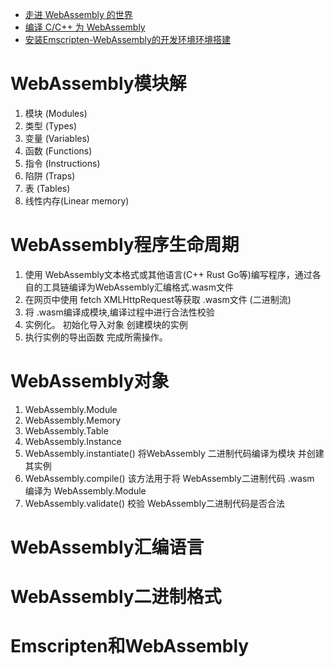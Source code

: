 * [走进 WebAssembly 的世界](https://juejin.cn/column/7210666370487681082)
* [编译 C/C++ 为 WebAssembly](https://developer.mozilla.org/zh-CN/docs/WebAssembly/C_to_Wasm)
* [安装Emscripten-WebAssembly的开发环境环境搭建](https://juejin.cn/book/7174425017277972513/section/7175723166285692940)


# WebAssembly模块解
1. 模块 (Modules)
2. 类型 (Types)
3. 变量 (Variables)
4. 函数 (Functions)
5. 指令 (Instructions)
6. 陷阱 (Traps)
7. 表 (Tables)
8. 线性内存(Linear memory)


# WebAssembly程序生命周期
1. 使用 WebAssembly文本格式或其他语言(C++ Rust Go等)编写程序，通过各自的工具链编译为WebAssembly汇编格式.wasm文件
2. 在网页中使用 fetch XMLHttpRequest等获取 .wasm文件 (二进制流)
3. 将 .wasm编译成模块,编译过程中进行合法性校验
4. 实例化。 初始化导入对象 创建模块的实例
5. 执行实例的导出函数 完成所需操作。

# WebAssembly对象
1. WebAssembly.Module
2. WebAssembly.Memory
3. WebAssembly.Table
4. WebAssembly.Instance
5. WebAssembly.instantiate()  将WebAssembly 二进制代码编译为模块 并创建其实例
6. WebAssembly.compile()  该方法用于将 WebAssembly二进制代码 .wasm 编译为 WebAssembly.Module
7. WebAssembly.validate() 校验 WebAssembly二进制代码是否合法

# WebAssembly汇编语言
# WebAssembly二进制格式
# Emscripten和WebAssembly